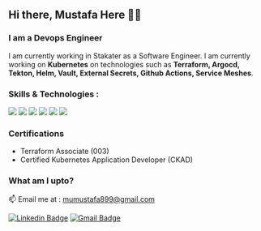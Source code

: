 ## Hi there, Mustafa Here 👋👋

### I am a Devops Engineer

I am currently working in Stakater as a Software Engineer. I am currently working on **Kubernetes** on technologies such as **Terraform, Argocd, Tekton, Helm, Vault, External Secrets, Github Actions, Service Meshes**.

### Skills & Technologies :
  <p>
    <img src="https://img.shields.io/badge/Python-3776AB?style=flat-square&logo=python&logoColor=white"/>
    <img src="https://img.shields.io/badge/Docker-2CA5E0?style=flat-square&logo=docker&logoColor=white"/>
    <img src="https://img.shields.io/badge/Helm-0F1689?style=flat-square&logo=Helm&labelColor=0F1689"/>
    <img src="https://img.shields.io/badge/kubernetes-326ce5.svg?&style=flat-square&logo=kubernetes&logoColor=white"/>
    <img src="https://img.shields.io/badge/-Slack-E01563?style=flat-square&logo=Slack&logoColor=white"/>
    <img src="https://img.shields.io/badge/-Visual%20Studio%20Code-23A9F2?style=flat-square&logo=Visual%20Studio%20Code&logoColor=white"/> 
  </p>

### Certifications 
- Terraform Associate (003)
- Certified Kubernetes Application Developer (CKAD)

### What am I upto?

📫 Email me at : mumustafa899@gmail.com

[![Linkedin Badge](https://img.shields.io/badge/-muhammadmustafa-blue?style=flat-square&logo=Linkedin&logoColor=white&link=https://www.linkedin.com/in/muhammad-mustafa-41576b1a4/)](https://www.linkedin.com/in/muhammad-mustafa-41576b1a4/)  [![Gmail Badge](https://img.shields.io/badge/-mumustafa899@gmail.com-c14438?style=flat-square&logo=Gmail&logoColor=white&link=mailto:mumustafa899@gmail.com)](mailto:mumustafa899@gmail.com)

<!--
**mustafa-be/mustafa-be** is a ✨ _special_ ✨ repository because its `README.md` (this file) appears on your GitHub profile.

Here are some ideas to get you started:

- 🔭 I’m currently working on ...
- 🌱 I’m currently learning ...
- 👯 I’m looking to collaborate on ...
- 🤔 I’m looking for help with ...
- 💬 Ask me about ...
- 📫 How to reach me: ...
- 😄 Pronouns: ...
- ⚡ Fun fact: ...

<img src=""/>
-->
